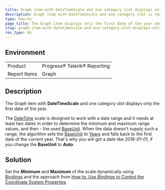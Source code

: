 ```yaml
---
title: Graph item with DateTimeScale and one category slot displays only the first date of the year.
description: Graph item with DateTimeScale and one category slot is rendered with only the first date of the year.
type: how-to
page_title: The Graph item displays only the first date of the year when DateTimeScale and one category slot.
slug: graph-item-with-datetimescale-and-one-category-slot-displays-only-the-first-date-of-the-year
res_type: kb
---
```


## Environment

<table>
	<tr>
		<td>Product</td>
		<td>Progress® Telerik® Reporting</td>
	</tr>
  	<tr>
		<td>Report Items</td>
		<td>Graph</td>
	</tr>
</table>

## Description
  
Тhe Graph item with **DateTimeScale** and one category slot displays only the first date of the year.  

The [DateTime](../t-telerik-reporting-datetimescale) scale is designed to work with a date range and it needs at least two dates in order to determine the minimum and maximum range values, and then - the used [BaseUnit](../p-telerik-reporting-datetimescale-baseunit). When the data doesn't supply such a range, the algorithm sets the [BaseUnit](../p-telerik-reporting-datetimescale-baseunit) to [Years](../t-telerik-reporting-datetimescaleunits) and falls back to the first date of the current year. That's why you will get a date like *2016-01-01*, if you change the **BaseUnit** to **Auto**. 
  
## Solution  

Set the **Minimum** and **Maximum** of the scale dynamically using [Bindings](../expressions-bindings) and the approach from [How to: Use Bindings to Control the Coordinate System Properties](../graphhowtousebindingstocontrolcsproperties).
